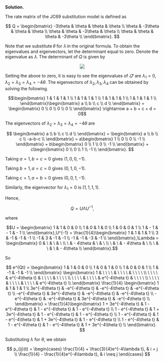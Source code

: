 **Solution.**

The rate matrix of the JC69 substitution model is defined as

$$
Q = \begin{bmatrix}
-3\theta & \theta & \theta & \theta \\
\theta & -3\theta & \theta & \theta \\
\theta & \theta & -3\theta & \theta \\
\theta & \theta & \theta & -3\theta \\
\end{bmatrix}.
$$

Note that we substitute 𝜃 for 𝜆 in the original formula. To obtain the eigenvalues and eigenvectors, let the determinant equal to zero. Denote the eigenvalue as 𝜆. The determinant of 𝑄 is given by

<p align="center">
<img src=img/1.2-1.png>
</p>

Setting the above to zero, it is easy to see the eigenvalues of *𝑄′* are $\lambda_{1}=0$, $\lambda_{2} = \lambda_{3} = \lambda_{4} = - 4\theta$. The eigenvectors of $\lambda_{2},\lambda_{3},\lambda_{4}$ can be obtained by solving the following.

$$\begin{bmatrix}
1 & 1 & 1 & 1 \\
1 & 1 & 1 & 1 \\
1 & 1 & 1 & 1 \\
1 & 1 & 1 & 1 \\
\end{bmatrix}\begin{bmatrix}
a \\
b \\
c \\
d \\
\end{bmatrix} = \begin{bmatrix}
0 \\
0 \\
0 \\
0 \\
\end{bmatrix} \rightarrow a + b + c + d = 0$$



The eigenvectors of
$\lambda_{2} = \lambda_{3} = \lambda_{4} = - 4\theta$ are

$$
\begin{bmatrix}
a \\
b \\
c \\
d \\
\end{bmatrix} = \begin{bmatrix}
a \\
b \\
c \\
-a-b-c \\
\end{bmatrix} = a\begin{bmatrix}
1 \\
0 \\
0 \\
-1 \\
\end{bmatrix} + b\begin{bmatrix}
0 \\
1 \\
0 \\
-1 \\
\end{bmatrix} + c\begin{bmatrix}
0 \\
0 \\
1 \\
-1 \\
\end{bmatrix}.
$$

Taking $a = 1,b = c = 0$ gives $(1,0,0, - 1)$.

Taking $b = 1,a = c = 0$ gives $(0,1,0, - 1).$

Taking $c = 1,a = b = 0$ gives $(0,0,1, - 1)$.

Similarly, the eigenvector for $\lambda_{1} = 0$ is $(1,1,1,1)$.

Hence,

$$Q = U\Lambda U^{- 1},$$

where

$$U = \begin{bmatrix}
1 & 1 & 0 & 0 \\
1 & 0 & 1 & 0 \\
1 & 0 & 0 & 1 \\
1 & - 1 & - 1 & - 1 \\
\end{bmatrix},U^{-1} = \frac{1}{4}\begin{bmatrix}
1 & 1 & 1 & 1 \\
3 & -1 & -1 & -1 \\
-1 & 3 & -1 & -1 \\
 -1 & -1 & -3 & -1 \\
\end{bmatrix},\Lambda = \begin{bmatrix}
0 & \  & \  & \  \\
\  & - 4\theta & \  & \  \\
\  & \  & - 4\theta & \  \\
\  & \  & \  & - 4\theta \\
\end{bmatrix}.$$

So

$$
e^{Qt} = \begin{bmatrix}
1 & 1 & 0 & 0 \\
1 & 0 & 1 & 0 \\
1 & 0 & 0 & 1 \\
1 & -1 & -1 & -1 \\
\end{bmatrix}
\begin{bmatrix}
1 & \ \ \ \ & \ \ \ \ & \ \ \ \ \\
\ \ \ \ & e^{-4\theta t} & \ \ \ \ & \ \ \ \ \\
\ \ \ \ & \ \ \ \ & e^{-4\theta t} & \ \ \ \ \\
\ \ \ \ & \ \ \ \ & \ \ \ \ & e^{-4\theta t} \\
\end{bmatrix}
\frac{1}{4}
\begin{bmatrix}
1 & 1 & 1 & 1 \\
3e^{-4\theta t} & -e^{-4\theta t} & -e^{-4\theta t} & -e^{-4\theta t} \\
-e^{-4\theta t} & 3e^{-4\theta t} & -e^{-4\theta t} & -e^{-4\theta t} \\
-e^{-4\theta t} & -e^{-4\theta t} & 3e^{-4\theta t} & -e^{-4\theta t} \\
\end{bmatrix}
= \frac{1}{4}\begin{bmatrix}
1 + 3e^{-4\theta t} & 1 - e^{-4\theta t} & 1 - e^{-4\theta t} & 1 - e^{-4\theta t} \\
1 - e^{-4\theta t} & 1 + 3e^{-4\theta t} & 1 - e^{-4\theta t} & 1 - e^{-4\theta t} \\
1 - e^{-4\theta t} & 1 - e^{-4\theta t} & 1 + 3e^{-4\theta t} & 1 - e^{-4\theta t} \\
1 - e^{-4\theta t} & 1 - e^{-4\theta t} & 1 - e^{-4\theta t} & 1 + 3e^{-4\theta t} \\
\end{bmatrix}.
$$

Substituting $\lambda$ for $\theta$, we obtain

$$
p_{ij}(t) =
\begin{cases}
\frac{1}{4} + \frac{3}{4}e^{-4\lambda t}, & i = j \\
\frac{1}{4} - \frac{1}{4}e^{-4\lambda t}, & i \neq j
\end{cases}
$$
